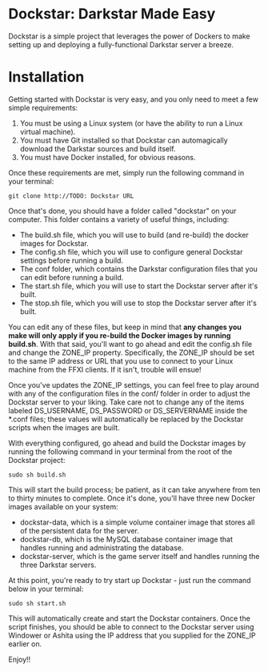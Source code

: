 # Dockstar: Darkstar Made Easy #
Dockstar is a simple project that leverages the power of Dockers to make setting up and deploying a fully-functional Darkstar server a breeze.

# Installation #
Getting started with Dockstar is very easy, and you only need to meet a few simple requirements:

1. You must be using a Linux system (or have the ability to run a Linux virtual machine).
2. You must have Git installed so that Dockstar can automagically download the Darkstar sources and build itself.
3. You must have Docker installed, for obvious reasons.

Once these requirements are met, simply run the following command in your terminal:

    git clone http://TODO: Dockstar URL

Once that's done, you should have a folder called "dockstar" on your computer. This folder contains a variety of useful things, including:

- The build.sh file, which you will use to build (and re-build) the docker images for Dockstar.
- The config.sh file, which you will use to configure general Dockstar settings before running a build.
- The conf folder, which contains the Darkstar configuration files that you can edit before running a build.
- The start.sh file, which you will use to start the Dockstar server after it's built.
- The stop.sh file, which you will use to stop the Dockstar server after it's built.

You can edit any of these files, but keep in mind that **any changes you make will only apply if you re-build the Docker images by running build.sh**. With that said, you'll want to go ahead and edit the config.sh file and change the ZONE_IP property. Specifically, the ZONE_IP should be set to the same IP address or URL that you use to connect to your Linux machine from the FFXI clients. If it isn't, trouble will ensue!

Once you've updates the ZONE_IP settings, you can feel free to play around with any of the configuration files in the conf/ folder in order to adjust the Dockstar server to your liking. Take care not to change any of the items labeled DS_USERNAME, DS_PASSWORD or DS_SERVERNAME inside the *.conf files; these values will automatically be replaced by the Dockstar scripts when the images are built.

With everything configured, go ahead and build the Dockstar images by running the following command in your terminal from the root of the Dockstar project:

    sudo sh build.sh

This will start the build process; be patient, as it can take anywhere from ten to thirty minutes to complete. Once it's done, you'll have three new Docker images available on your system:

- dockstar-data, which is a simple volume container image that stores all of the persistent data for the server.
- dockstar-db, which is the MySQL database container image that handles running and administrating the database.
- dockstar-server, which is the game server itself and handles running the three Darkstar servers.

At this point, you're ready to try start up Dockstar - just run the command below in your terminal:

    sudo sh start.sh

This will automatically create and start the Dockstar containers. Once the script finishes, you should be able to connect to the Dockstar server using Windower or Ashita using the IP address that you supplied for the ZONE_IP earlier on.

Enjoy!!
